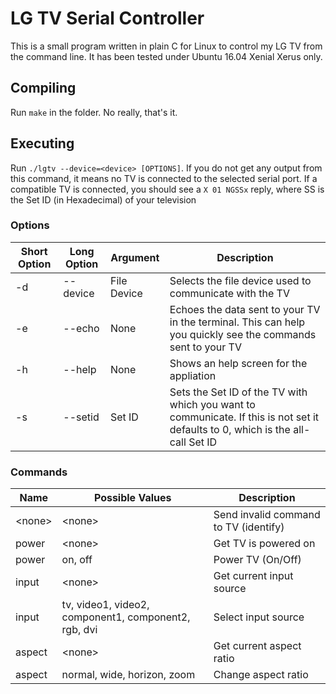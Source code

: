 # LG TV Serial Controller

This is a small program written in plain C for Linux to control my LG TV from the command line. It has been tested under Ubuntu 16.04 Xenial Xerus only.

## Compiling

Run `make` in the folder. No really, that's it.

## Executing

Run `./lgtv --device=<device> [OPTIONS]`. If you do not get any output from this command, it means no TV is connected to the selected serial port. If a compatible TV is connected, you should see a `X 01 NGSSx` reply, where SS is the Set ID (in Hexadecimal) of your television

### Options

| Short Option | Long Option  | Argument   | Description |
|--------------|--------------|------------|-------------|
|-d            |--device      |File Device |Selects the file device used to communicate with the TV           |
|-e            |--echo        |None        |Echoes the data sent to your TV in the terminal. This can help you quickly see the commands sent to your TV             |
|-h            |--help        |None      |Shows an help screen for the appliation             |
|-s            |--setid       |Set ID    |Sets the Set ID of the TV with which you want to communicate. If this is not set it defaults to 0, which is the all-call Set ID             |

### Commands


| Name           | Possible Values                                    | Description                          |
|----------------|----------------------------------------------------|--------------------------------------|
|&lt;none&gt;    |&lt;none&gt;                                        |Send invalid command to TV (identify) |
|power           |&lt;none&gt;                                        |Get TV is powered on                  |
|power           |on, off                                             |Power TV (On/Off)                     |
|input  	       |&lt;none&gt;                                        |Get current input source              |
|input  	       |tv, video1, video2, component1, component2, rgb, dvi|Select input source                   |
|aspect          |&lt;none&gt;                                        |Get current aspect ratio              |
|aspect          |normal, wide, horizon, zoom                         |Change aspect ratio                   |
